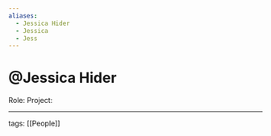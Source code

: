 ```yaml
---
aliases:
  - Jessica Hider
  - Jessica
  - Jess
---
```


# @Jessica Hider

Role:
Project:

---

tags: [[People]]